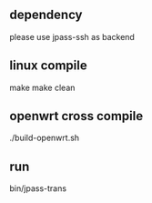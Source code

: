 ## dependency
please use jpass-ssh as backend

## linux compile
make
make clean

## openwrt cross compile
./build-openwrt.sh 

## run
bin/jpass-trans
